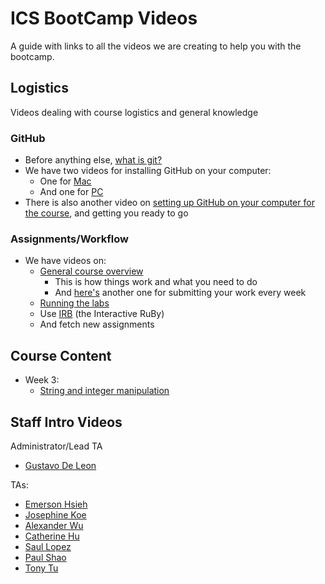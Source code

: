 # ICS BootCamp Videos

A guide with links to all the videos we are creating to help you with the bootcamp.

## Logistics

Videos dealing with course logistics and general knowledge

### GitHub

- Before anything else, <a href="https://youtu.be/IKDHl1ctcFo">what is git?</a>
- We have two videos for installing GitHub on your computer:
  - One for <a href="https://youtu.be/bvRPC-QpLnA">Mac</a>
  - And one for <a href="https://www.youtube.com/watch?v=jQLhLG_rJcs">PC</a>
- There is also another video on <a href="https://youtu.be/343TgCRIxbQ">setting up GitHub on your computer for the course</a>, and getting you ready to go

### Assignments/Workflow

- We have videos on:
	- <a href="https://youtu.be/t3LI7S8nDZQ">General course overview</a>
		- This is how things work and what you need to do
		- And <a href="https://youtu.be/UJJInRzrnJk">here's</a> another one for submitting your work every week
	- <a href="https://youtu.be/WDOmF474YVE">Running the labs</a>
	- Use <a href="https://youtu.be/uwRnk4SVKNY">IRB</a> (the Interactive RuBy)
	- And fetch new assignments

## Course Content

- Week 3:
  - <a href="https://www.youtube.com/playlist?list=PL_Otc46JXAZ4lP1domOnNNHj78JPdrZ6u">String and integer manipulation</a>

## Staff Intro Videos

Administrator/Lead TA

- <a href="https://youtu.be/PF9MxUZtld0">Gustavo De Leon</a>

TAs:

- <a href="https://youtu.be/wdDNb6nWE2Q">Emerson Hsieh</a>
- <a href="https://youtu.be/nTpMZqLboTE">Josephine Koe</a>
- <a href="https://youtu.be/ZTAqVCOcA-0">Alexander Wu</a>
- <a href="https://youtu.be/1zErhjOu9UA">Catherine Hu</a>
- <a href="https://youtu.be/CJCi-PYAGQI">Saul Lopez</a>
- <a href="https://youtu.be/piNajauOolc">Paul Shao</a>
- <a href="https://youtu.be/AW7eQr-LXKs">Tony Tu</a>
